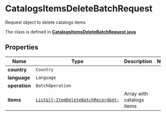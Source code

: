 

# CatalogsItemsDeleteBatchRequest

Request object to delete catalogs items

The class is defined in **[CatalogsItemsDeleteBatchRequest.java](../../src/main/java/org/openapitools/model/CatalogsItemsDeleteBatchRequest.java)**

## Properties

Name | Type | Description | Notes
------------ | ------------- | ------------- | -------------
**country** | `Country` |  | 
**language** | `Language` |  | 
**operation** | `BatchOperation` |  | 
**items** | [`List&lt;ItemDeleteBatchRecord&gt;`](ItemDeleteBatchRecord.md) | Array with catalogs items | 






